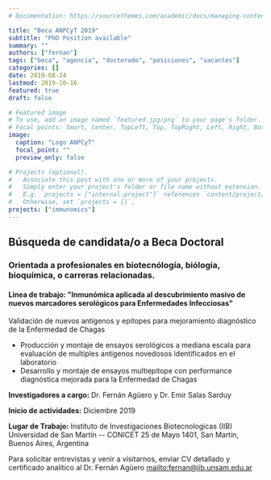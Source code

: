 ```yaml
---
# Documentation: https://sourcethemes.com/academic/docs/managing-content/

title: "Beca ANPCyT 2019"
subtitle: "PhD Position available"
summary: ""
authors: ["fernan"]
tags: ["beca", "agencia", "doctorado", "posiciones", "vacantes"]
categories: []
date: 2019-08-24
lastmod: 2019-10-16
featured: true
draft: false

# Featured image
# To use, add an image named `featured.jpg/png` to your page's folder.
# Focal points: Smart, Center, TopLeft, Top, TopRight, Left, Right, BottomLeft, Bottom, BottomRight.
image: 
  caption: "Logo ANPCyT"
  focal_point: ""
  preview_only: false

# Projects (optional).
#   Associate this post with one or more of your projects.
#   Simply enter your project's folder or file name without extension.
#   E.g. `projects = ["internal-project"]` references `content/project/deep-learning/index.md`.
#   Otherwise, set `projects = []`.
projects: ["immunomics"]
---
```


## Búsqueda de candidata/o a Beca Doctoral

### Orientada a profesionales en biotecnólogía, biólogía, bioquímica, o carreras relacionadas.

#### Linea de trabajo: "Inmunómica aplicada al descubrimiento masivo de nuevos marcadores serológicos para Enfermedades Infecciosas"

Validación de nuevos antígenos y epitopes para mejoramiento diagnóstico de la Enfermedad de Chagas

 * Producción y montaje de ensayos serológicos a mediana escala para evaluación de multiples antigenos novedosos identificados en el laboratorio
 * Desarrollo y montaje de ensayos multiepitope con performance diagnóstica mejorada para la Enfermedad de Chagas

<!--more-->
**Investigadores a cargo:**
Dr. Fernán Agüero y Dr. Emir Salas Sarduy

**Inicio de actividades:** Diciembre 2019

**Lugar de Trabajo:** 
Instituto de Investigaciones Biotecnologicas (IIB)
Universidad de San Martín -- CONICET
25 de Mayo 1401, San Martin, Buenos Aires, Argentina

Para solicitar entrevistas y venir a visitarnos, enviar CV detallado y
certificado analítico al Dr. Fernán Agüero <mailto:fernan@iib.unsam.edu.ar>
